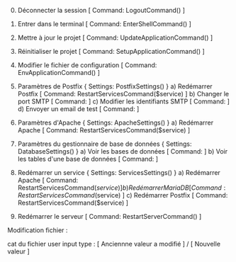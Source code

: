0)  Déconnecter la session [ Command: LogoutCommand() ]

1)  Entrer dans le terminal [ Command: EnterShellCommand() ]

2)  Mettre à jour le projet [ Command: UpdateApplicationCommand() ]

3)  Réinitialiser le projet [ Command: SetupApplicationCommand() ]

4)  Modifier le fichier de configuration [ Command: EnvApplicationCommand() ]

5)  Paramètres de Postfix { Settings: PostfixSettings() }
	a) Redémarrer Postfix [ Command: RestartServicesCommand($service) ]
	b) Changer le port SMTP [ Command:  ]
	c) Modifier les identifiants SMTP [ Command:  ]
	d) Envoyer un email de test [ Command:  ]

6)  Paramètres d'Apache { Settings: ApacheSettings() }
	a) Redémarrer Apache [ Command: RestartServicesCommand($service) ]

7)  Paramètres du gestionnaire de base de données { Settings: DatabaseSettings() }
	a) Voir les bases de données [ Command:  ]
	b) Voir les tables d'une base de données [ Command:  ]
	
8)  Redémarrer un service { Settings: ServicesSettings() }
	a) Redémarrer Apache  [ Command: RestartServicesCommand($service) ]
	b) Redémarrer MariaDB [ Command: RestartServicesCommand($service) ]
	c) Redémarrer Postfix [ Command: RestartServicesCommand($service) ]

9)  Redémarrer le serveur [ Command: RestartServerCommand() ]

Modification fichier :

cat du fichier
user input type : [ Anciennne valeur a modifié ] / [ Nouvelle valeur ]